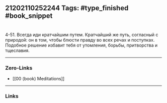 21202110252244
Tags: #type_finished #book_snippet 
---
# 

 4-51. Всегда иди кратчайшим путем. Кратчайший же  путь, согласный с природой: он в том, чтобы блюсти правду во всех речах и поступках. Подобное решение избавит тебя от утомления, борьбы, притворства и тщеславия. 

---
### Zero-Links
 - [[00 (book) Meditations]]
---
### Links
